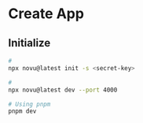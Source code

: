 # Create App

## Initialize

```sh
#
npx novu@latest init -s <secret-key>

#
npx novu@latest dev --port 4000

# Using pnpm
pnpm dev
```
